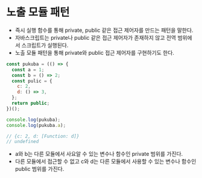 # 노출 모듈 패턴

- 즉시 실행 함수를 통해 private, public 같은 접근 제어자를 만드는 패턴을 말한다.
- 자바스크립트는 private나 public 같은 접근 제어자가 존재하지 않고 전역 범위에서 스크립트가 실행된다.
- 노출 모듈 패턴을 통해 private와 public 접근 제어자를 구현하기도 한다.

```js
const pukuba = (() => {
  const a = 1;
  const b = () => 2;
  const pulic = {
    c: 2,
    d: () => 3,
  };
  return public;
})();

console.log(pukuba);
console.log(pukuba.a);

// {c: 2, d: [Function: d]}
// undefined
```

- a와 b는 다른 모듈에서 사요알 수 있는 변수나 함수인 private 범위를 가진다.
- 다른 모듈에서 접근할 수 없고 c와 d는 다른 모듈에서 사용할 수 있는 변수나 함수인 public 범위를 가진다.
